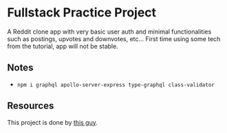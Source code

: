 # Fullstack Practice Project

A Reddit clone app with very basic user auth and minimal functionalities such as postings, upvotes and downvotes, etc...
First time using some tech from the tutorial, app will not be stable.

## Notes

- `npm i graphql apollo-server-express type-graphql class-validator`

## Resources

This project is done by [this guy](https://www.youtube.com/watch?v=1UMNUbtzQXk).
